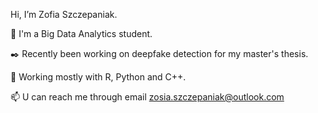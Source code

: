  Hi, I’m Zofia Szczepaniak.
 
👀 I'm a Big Data Analytics student.

:black_nib: Recently been working on deepfake detection for my master's thesis. 

🌱 Working mostly with R, Python and C++.

📫 U can reach me through email zosia.szczepaniak@outlook.com
